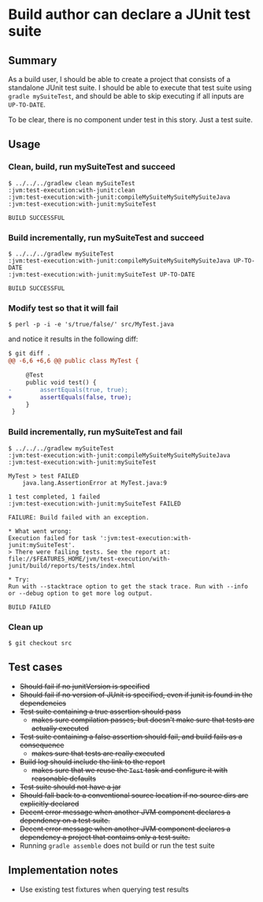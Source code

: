 # Build author can declare a JUnit test suite

## Summary

As a build user, I should be able to create a project that consists of a standalone JUnit test suite. I should be able to execute that test suite using `gradle mySuiteTest`, and should be able to skip executing if all inputs are `UP-TO-DATE`.

To be clear, there is no component under test in this story. Just a test suite.

## Usage

### Clean, build, run mySuiteTest and succeed

    $ ../../../gradlew clean mySuiteTest
    :jvm:test-execution:with-junit:clean
    :jvm:test-execution:with-junit:compileMySuiteMySuiteMySuiteJava
    :jvm:test-execution:with-junit:mySuiteTest

    BUILD SUCCESSFUL


### Build incrementally, run mySuiteTest and succeed

    $ ../../../gradlew mySuiteTest
    :jvm:test-execution:with-junit:compileMySuiteMySuiteMySuiteJava UP-TO-DATE
    :jvm:test-execution:with-junit:mySuiteTest UP-TO-DATE

    BUILD SUCCESSFUL


### Modify test so that it will fail

    $ perl -p -i -e 's/true/false/' src/MyTest.java

and notice it results in the following diff:

```diff
$ git diff .
@@ -6,6 +6,6 @@ public class MyTest {

     @Test
     public void test() {
-        assertEquals(true, true);
+        assertEquals(false, true);
     }
 }
```

### Build incrementally, run mySuiteTest and fail

    $ ../../../gradlew mySuiteTest
    :jvm:test-execution:with-junit:compileMySuiteMySuiteMySuiteJava
    :jvm:test-execution:with-junit:mySuiteTest

    MyTest > test FAILED
        java.lang.AssertionError at MyTest.java:9

    1 test completed, 1 failed
    :jvm:test-execution:with-junit:mySuiteTest FAILED

    FAILURE: Build failed with an exception.

    * What went wrong:
    Execution failed for task ':jvm:test-execution:with-junit:mySuiteTest'.
    > There were failing tests. See the report at: file://$FEATURES_HOME/jvm/test-execution/with-junit/build/reports/tests/index.html

    * Try:
    Run with --stacktrace option to get the stack trace. Run with --info or --debug option to get more log output.

    BUILD FAILED


### Clean up

    $ git checkout src

## Test cases

 - ~~Should fail if no junitVersion is specified~~
 - ~~Should fail if no version of JUnit is specified, even if junit is found in the dependencies~~
 - ~~Test suite containing a true assertion should pass~~
   - ~~makes sure compilation passes, but doesn't make sure that tests are actually executed~~
 - ~~Test suite containing a false assertion should fail, and build fails as a consequence~~
   - ~~makes sure that tests are really executed~~
 - ~~Build log should include the link to the report~~
   - ~~makes sure that we reuse the `Test` task and configure it with reasonable defaults~~
 - ~~Test suite should not have a jar~~
 - ~~Should fall back to a conventional source location if no source dirs are explicitly declared~~
 - ~~Decent error message when another JVM component declares a dependency on a test suite.~~
 - ~~Decent error message when another JVM component declares a dependency a project that contains only a test suite.~~
 - Running `gradle assemble` does not build or run the test suite


## Implementation notes

 - Use existing test fixtures when querying test results
